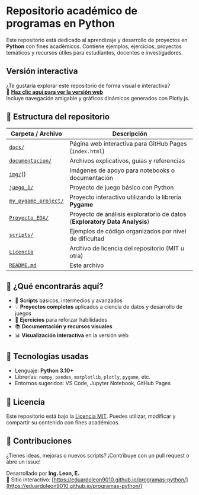 #  Repositorio académico de programas en Python

Este repositorio está dedicado al aprendizaje y desarrollo de proyectos en **Python** con fines académicos. Contiene ejemplos, ejercicios, proyectos temáticos y recursos útiles para estudiantes, docentes e investigadores.


##  Versión interactiva

 ¿Te gustaría explorar este repositorio de forma visual e interactiva?  
🔗 **[Haz clic aquí para ver la versión web](https://eduardoleon9010.github.io/python_en_accion/)**  
Incluye navegación amigable y gráficos dinámicos generados con Plotly.js.


## 📂 Estructura del repositorio

| Carpeta / Archivo         | Descripción                                                                 |
|---------------------------|-----------------------------------------------------------------------------|
| [`docs/`](https://github.com/eduardoleon9010/python_en_accion/tree/main/docs)                   | Página web interactiva para GitHub Pages (`index.html`)                     |
| [`documentacion/`](https://github.com/eduardoleon9010/python_en_accion/tree/main/documentacion)          | Archivos explicativos, guías y referencias                                  |
| [`img/`]()()                    | Imágenes de apoyo para notebooks o documentación                            |
| [`juego_1/`](https://github.com/eduardoleon9010/python_en_accion/blob/main/juego_1/README.md)               | Proyecto de juego básico con Python                                         |
| [`my_pygame_project/`](https://github.com/eduardoleon9010/python_en_accion/blob/main/my_pygame_project/README.md)        | Proyecto interactivo utilizando la librería **Pygame**                      |
| [`Proyecto_EDA/`](https://github.com/eduardoleon9010/python_en_accion/blob/main/Proyecto_EDA/README.md)             | Proyecto de análisis exploratorio de datos (**Exploratory Data Analysis**) |
| [`scripts/`](https://github.com/eduardoleon9010/python_en_accion/tree/main/scripts)                 | Ejemplos de código organizados por nivel de dificultad                      |
| [`Licencia`](https://github.com/eduardoleon9010/python_en_accion/blob/main/LICENSE)                  | Archivo de licencia del repositorio (MIT u otra)                            |
| [`README.md`](https://github.com/eduardoleon9010/python_en_accion/blob/main/README.md)               | Este archivo                                                               |


## 🚀 ¿Qué encontrarás aquí?

- 🔢 **Scripts** básicos, intermedios y avanzados
- 💡 **Proyectos completos** aplicados a ciencia de datos y desarrollo de juegos
- 🧠 **Ejercicios** para reforzar habilidades
- 📚 **Documentación y recursos visuales**
- 📊 **Visualización interactiva** en la versión web


## 📌 Tecnologías usadas

- Lenguaje: **Python 3.10+**
- Librerías: `numpy`, `pandas`, `matplotlib`, `plotly`, `pygame`, etc.
- Entornos sugeridos: VS Code, Jupyter Notebook, GitHub Pages


## 📄 Licencia

Este repositorio está bajo la [Licencia MIT](./Licencia). Puedes utilizar, modificar y compartir su contenido con fines académicos.


## 🤝 Contribuciones

¿Tienes ideas, mejoras o nuevos scripts? ¡Contribuye con un pull request o abre un issue!


Desarrollado por **Ing. Leon, E.**  
🔗 Sitio interactivo: [https://eduardoleon9010.github.io/programas-python/](https://eduardoleon9010.github.io/programas-python/)
